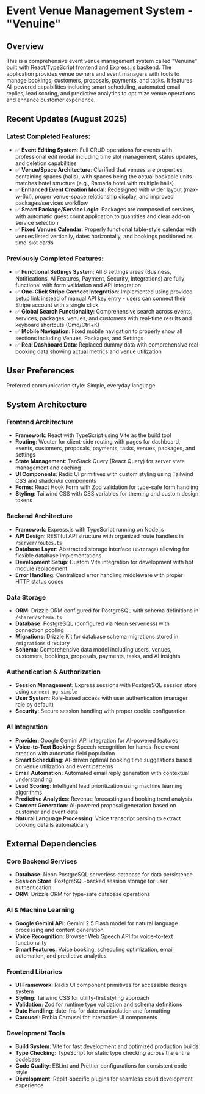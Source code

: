 # Event Venue Management System - "Venuine"

## Overview

This is a comprehensive event venue management system called "Venuine" built with React/TypeScript frontend and Express.js backend. The application provides venue owners and event managers with tools to manage bookings, customers, proposals, payments, and tasks. It features AI-powered capabilities including smart scheduling, automated email replies, lead scoring, and predictive analytics to optimize venue operations and enhance customer experience.

## Recent Updates (August 2025)

### Latest Completed Features:
- ✅ **Event Editing System**: Full CRUD operations for events with professional edit modal including time slot management, status updates, and deletion capabilities
- ✅ **Venue/Space Architecture**: Clarified that venues are properties containing spaces (halls), with spaces being the actual bookable units - matches hotel structure (e.g., Ramada hotel with multiple halls)
- ✅ **Enhanced Event Creation Modal**: Redesigned with wider layout (max-w-6xl), proper venue-space relationship display, and improved packages/services workflow
- ✅ **Smart Package/Service Logic**: Packages are composed of services, with automatic guest count application to quantities and clear add-on service selection
- ✅ **Fixed Venues Calendar**: Properly functional table-style calendar with venues listed vertically, dates horizontally, and bookings positioned as time-slot cards

### Previously Completed Features:
- ✅ **Functional Settings System**: All 6 settings areas (Business, Notifications, AI Features, Payment, Security, Integrations) are fully functional with form validation and API integration
- ✅ **One-Click Stripe Connect Integration**: Implemented using provided setup link instead of manual API key entry - users can connect their Stripe account with a single click
- ✅ **Global Search Functionality**: Comprehensive search across events, services, packages, venues, and customers with real-time results and keyboard shortcuts (Cmd/Ctrl+K)
- ✅ **Mobile Navigation**: Fixed mobile navigation to properly show all sections including Venues, Packages, and Settings
- ✅ **Real Dashboard Data**: Replaced dummy data with comprehensive real booking data showing actual metrics and venue utilization

## User Preferences

Preferred communication style: Simple, everyday language.

## System Architecture

### Frontend Architecture
- **Framework**: React with TypeScript using Vite as the build tool
- **Routing**: Wouter for client-side routing with pages for dashboard, events, customers, proposals, payments, tasks, venues, packages, and settings
- **State Management**: TanStack Query (React Query) for server state management and caching
- **UI Components**: Radix UI primitives with custom styling using Tailwind CSS and shadcn/ui components
- **Forms**: React Hook Form with Zod validation for type-safe form handling
- **Styling**: Tailwind CSS with CSS variables for theming and custom design tokens

### Backend Architecture
- **Framework**: Express.js with TypeScript running on Node.js
- **API Design**: RESTful API structure with organized route handlers in `/server/routes.ts`
- **Database Layer**: Abstracted storage interface (`IStorage`) allowing for flexible database implementations
- **Development Setup**: Custom Vite integration for development with hot module replacement
- **Error Handling**: Centralized error handling middleware with proper HTTP status codes

### Data Storage
- **ORM**: Drizzle ORM configured for PostgreSQL with schema definitions in `/shared/schema.ts`
- **Database**: PostgreSQL (configured via Neon serverless) with connection pooling
- **Migrations**: Drizzle Kit for database schema migrations stored in `/migrations` directory
- **Schema**: Comprehensive data model including users, venues, customers, bookings, proposals, payments, tasks, and AI insights

### Authentication & Authorization
- **Session Management**: Express sessions with PostgreSQL session store using `connect-pg-simple`
- **User System**: Role-based access with user authentication (manager role by default)
- **Security**: Secure session handling with proper cookie configuration

### AI Integration
- **Provider**: Google Gemini API integration for AI-powered features
- **Voice-to-Text Booking**: Speech recognition for hands-free event creation with automatic field population
- **Smart Scheduling**: AI-driven optimal booking time suggestions based on venue utilization and event patterns
- **Email Automation**: Automated email reply generation with contextual understanding
- **Lead Scoring**: Intelligent lead prioritization using machine learning algorithms
- **Predictive Analytics**: Revenue forecasting and booking trend analysis
- **Content Generation**: AI-powered proposal generation based on customer and event data
- **Natural Language Processing**: Voice transcript parsing to extract booking details automatically

## External Dependencies

### Core Backend Services
- **Database**: Neon PostgreSQL serverless database for data persistence
- **Session Store**: PostgreSQL-backed session storage for user authentication
- **ORM**: Drizzle ORM for type-safe database operations

### AI & Machine Learning
- **Google Gemini API**: Gemini 2.5 Flash model for natural language processing and content generation
- **Voice Recognition**: Browser Web Speech API for voice-to-text functionality
- **Smart Features**: Voice booking, scheduling optimization, email automation, and predictive analytics

### Frontend Libraries
- **UI Framework**: Radix UI component primitives for accessible design system
- **Styling**: Tailwind CSS for utility-first styling approach
- **Validation**: Zod for runtime type validation and schema definitions
- **Date Handling**: date-fns for date manipulation and formatting
- **Carousel**: Embla Carousel for interactive UI components

### Development Tools
- **Build System**: Vite for fast development and optimized production builds
- **Type Checking**: TypeScript for static type checking across the entire codebase
- **Code Quality**: ESLint and Prettier configurations for consistent code style
- **Development**: Replit-specific plugins for seamless cloud development experience